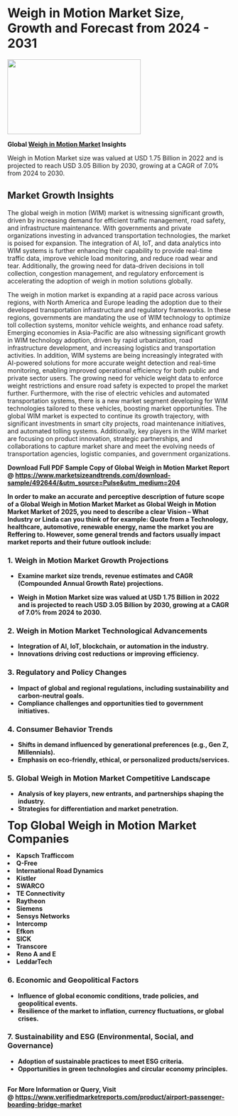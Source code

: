 <H1>Weigh in Motion Market Size, Growth and Forecast from 2024 - 2031</H1><img class="aligncenter size-medium wp-image-584254" src="https://thirdeyenews.in/wp-content/uploads/2024/09/Global-Market-Research-300x168.jpeg" alt="" width="300" height="168" /><p><strong>Global&nbsp;<a href="https://www.marketsizeandtrends.com/download-sample/492644/&amp;utm_source=Pulse&amp;utm_medium=204">Weigh in Motion Market</a> Insights</strong></p><p>Weigh in Motion Market size was valued at USD 1.75 Billion in 2022 and is projected to reach USD 3.05 Billion by 2030, growing at a CAGR of 7.0% from 2024 to 2030.</p><p><h2>Market Growth Insights</h2> <p>The global weigh in motion (WIM) market is witnessing significant growth, driven by increasing demand for efficient traffic management, road safety, and infrastructure maintenance. With governments and private organizations investing in advanced transportation technologies, the market is poised for expansion. The integration of AI, IoT, and data analytics into WIM systems is further enhancing their capability to provide real-time traffic data, improve vehicle load monitoring, and reduce road wear and tear. Additionally, the growing need for data-driven decisions in toll collection, congestion management, and regulatory enforcement is accelerating the adoption of weigh in motion solutions globally.</p> <p><strong></strong></p> <p>The weigh in motion market is expanding at a rapid pace across various regions, with North America and Europe leading the adoption due to their developed transportation infrastructure and regulatory frameworks. In these regions, governments are mandating the use of WIM technology to optimize toll collection systems, monitor vehicle weights, and enhance road safety. Emerging economies in Asia-Pacific are also witnessing significant growth in WIM technology adoption, driven by rapid urbanization, road infrastructure development, and increasing logistics and transportation activities. In addition, WIM systems are being increasingly integrated with AI-powered solutions for more accurate weight detection and real-time monitoring, enabling improved operational efficiency for both public and private sector users. The growing need for vehicle weight data to enforce weight restrictions and ensure road safety is expected to propel the market further. Furthermore, with the rise of electric vehicles and automated transportation systems, there is a new market segment developing for WIM technologies tailored to these vehicles, boosting market opportunities. The global WIM market is expected to continue its growth trajectory, with significant investments in smart city projects, road maintenance initiatives, and automated tolling systems. Additionally, key players in the WIM market are focusing on product innovation, strategic partnerships, and collaborations to capture market share and meet the evolving needs of transportation agencies, logistic companies, and government organizations.</p> <p><strong></p><p><span class=""><strong>Download Full PDF Sample Copy of Global Weigh in Motion Market Report</strong> @ <a href="https://www.marketsizeandtrends.com/download-sample/492644/&amp;utm_source=Pulse&amp;utm_medium=204" target="_blank">https://www.marketsizeandtrends.com/download-sample/492644/&amp;utm_source=Pulse&amp;utm_medium=204</a></span></p><p>In order to make an accurate and perceptive description of future scope of a Global&nbsp;Weigh in Motion Market Market as Global&nbsp;Weigh in Motion Market Market of 2025, you need to describe a clear Vision &ndash; What Industry or Linda can you think of for example: Quote from a Technology, healthcare, automotive, renewable energy, name the market you are Reffering to. However, some general trends and factors usually impact market reports and their future outlook include:</p><h3>1.&nbsp;<strong>Weigh in Motion Market Growth Projections</strong></h3><ul><li>Examine market size trends, revenue estimates and CAGR (Compounded Annual Growth Rate) projections.</li><li><p>Weigh in Motion Market size was valued at USD 1.75 Billion in 2022 and is projected to reach USD 3.05 Billion by 2030, growing at a CAGR of 7.0% from 2024 to 2030.</p></li></ul><h3>2.&nbsp;<strong>Weigh in Motion Market Technological Advancements</strong></h3><ul><li>Integration of AI, IoT, blockchain, or automation in the industry.</li><li>Innovations driving cost reductions or improving efficiency.</li></ul><h3>3.&nbsp;<strong>Regulatory and Policy Changes</strong></h3><ul><li>Impact of global and regional regulations, including sustainability and carbon-neutral goals.</li><li>Compliance challenges and opportunities tied to government initiatives.</li></ul><h3>4.&nbsp;<strong>Consumer Behavior Trends</strong></h3><ul><li>Shifts in demand influenced by generational preferences (e.g., Gen Z, Millennials).</li><li>Emphasis on eco-friendly, ethical, or personalized products/services.</li></ul><h3>5.&nbsp;<strong>Global Weigh in Motion Market Competitive Landscape</strong></h3><ul><li>Analysis of key players, new entrants, and partnerships shaping the industry.</li><li>Strategies for differentiation and market penetration.</li></ul><p data-pm-slice="1 1 []"><span style="color: inherit; font-family: inherit; font-size: 25px;">Top Global Weigh in Motion Market Companies</span></p><div class="" data-test-id=""><p><li>Kapsch Trafficcom</li><li> Q-Free</li><li> International Road Dynamics</li><li> Kistler</li><li> SWARCO</li><li> TE Connectivity</li><li> Raytheon</li><li> Siemens</li><li> Sensys Networks</li><li> Intercomp</li><li> Efkon</li><li> SICK</li><li> Transcore</li><li> Reno A and E</li><li> LeddarTech</li></p></div><h3>6.&nbsp;<strong>Economic and Geopolitical Factors</strong></h3><ul><li>Influence of global economic conditions, trade policies, and geopolitical events.</li><li>Resilience of the market to inflation, currency fluctuations, or global crises.</li></ul><h3>7.&nbsp;<strong>Sustainability and ESG (Environmental, Social, and Governance)</strong></h3><ul><li>Adoption of sustainable practices to meet ESG criteria.</li><li>Opportunities in green technologies and circular economy principles.</li></ul><h2><strong style="font-size: 14px;">For More Information or Query, Visit @&nbsp;</strong><a style="background-color: #ffffff; font-size: 14px;" href="https://www.marketsizeandtrends.com/report/weigh-in-motion-market/" target="_blank">https://www.verifiedmarketreports.com/product/airport-passenger-boarding-bridge-market</a></h2>
